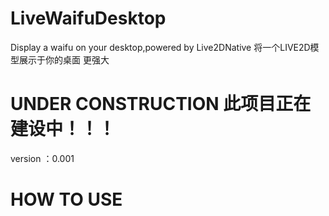 # LiveWaifuDesktop
Display a waifu on your desktop,powered by Live2DNative
将一个LIVE2D模型展示于你的桌面 更强大
# UNDER CONSTRUCTION  此项目正在建设中！！！
version ：0.001
# HOW TO USE
